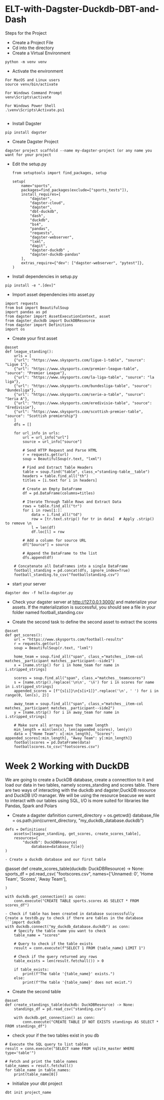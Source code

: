 # ELT-with-Dagster-Duckdb-DBT-and-Dash
Steps for the Project
- Create a Project File
- Cd into the directory
- Create a Virtual Environment
```
python -m venv venv
```
- Activate the environment
```
For MacOS and Linux users
source venv/bin/activate

For Windows Command Prompt
venv\Scripts\activate 

For Windows Power Shell
.\venv\Scripts\Activate.ps1 


```
- Install Dagster
```
pip install dagster
```
- Create Dagster Project
 ```
dagster project scaffold --name my-dagster-project (or any name you want for your project

```
- Edit the setup.py
  ```
  from setuptools import find_packages, setup
  
  setup(
      name="sports",
      packages=find_packages(exclude=["sports_tests"]),
      install_requires=[
          "dagster",
          "dagster-cloud",
          "dagster",
          "dbt-duckdb",
          "dash",
          "duckdb",
          "bs4",
          "pandas",
          "requests",
          "dagster-webserver",
          "lxml",
          "dagit",
          "dagster-duckdb" ,
          "dagster-duckdb-pandas"
      ],
      extras_require={"dev": ["dagster-webserver", "pytest"]},
  )
  ```
- Install dependencies in setup.py
```
pip install -e ".[dev]"
```
- Import asset dependencies into asset.py
```
import requests
from bs4 import BeautifulSoup
import pandas as pd
from dagster import AssetExecutionContext, asset
from dagster_duckdb import DuckDBResource
from dagster import Definitions
import os
```
- Create your first asset
```
@asset
def league_standing():
    urls = [
    {"url": "https://www.skysports.com/ligue-1-table", "source": "Ligue 1"},
    {"url": "https://www.skysports.com/premier-league-table", "source": "Premier League"},
    {"url": "https://www.skysports.com/la-liga-table", "source": "la liga"},
    {"url": "https://www.skysports.com/bundesliga-table", "source": "Bundesliga"},
    {"url": "https://www.skysports.com/serie-a-table", "source": "Seria A"},
    {"url": "https://www.skysports.com/eredivisie-table", "source": "Eredivisie"},
    {"url": "https://www.skysports.com/scottish-premier-table", "source": "Scottish premiership"}
    ]
    dfs = []

    for url_info in urls:
        url = url_info["url"]
        source = url_info["source"]

        # Send HTTP Request and Parse HTML
        r = requests.get(url)
        soup = BeautifulSoup(r.text, "lxml")

        # Find and Extract Table Headers
        table = soup.find("table", class_="standing-table__table")
        headers = table.find_all("th")
        titles = [i.text for i in headers]

        # Create an Empty DataFrame
        df = pd.DataFrame(columns=titles)

        # Iterate Through Table Rows and Extract Data
        rows = table.find_all("tr")
        for i in rows[1:]:
            data = i.find_all("td")
            row = [tr.text.strip() for tr in data]  # Apply .strip() to remove \n
            l = len(df)
            df.loc[l] = row

        # Add a column for source URL
        df["Source"] = source

        # Append the DataFrame to the list
        dfs.append(df)

    # Concatenate all DataFrames into a single DataFrame
    football_standing = pd.concat(dfs, ignore_index=True)
    football_standing.to_csv("footballstanding.csv")
```

- start your server
```
dagster dev -f hello-dagster.py
```
- Check your dagster server at http://127.0.0.1:3000/ and materialize your assets. If the materialization is successful, you should see a file in your folder named football_standing.csv

- Create the second task to define the second asset to extract the scores
```
@asset
def get_scores():
    url = "https://www.skysports.com/football-results"
    r = requests.get(url)
    soup = BeautifulSoup(r.text, "lxml")

    home_team = soup.find_all("span", class_="matches__item-col matches__participant matches__participant--side1")
    x = [name.strip() for i in home_team for name in i.stripped_strings]

    scores = soup.find_all("span", class_="matches__teamscores")
    s = [name.strip().replace('\n\n', '\n') for i in scores for name in i.stripped_strings]
    appended_scores = [f"{s[i]}\n{s[i+1]}".replace('\n', ' ') for i in range(0, len(s), 2)]

    away_team = soup.find_all("span", class_="matches__item-col matches__participant matches__participant--side2")
    y = [name.strip() for i in away_team for name in i.stripped_strings]

    # Make sure all arrays have the same length
    min_length = min(len(x), len(appended_scores), len(y))
    data = {"Home Team": x[:min_length], "Scores": appended_scores[:min_length], "Away Team": y[:min_length]}
    footballscores = pd.DataFrame(data)
    footballscores.to_csv("footscores.csv")
```
# Week 2 Working with DuckDB
We are going to create a DuckDB database, create a connecttion to it and load our data in two tables, namely scores_standing and scores table.
There are two ways of interacting with the duckdb and dagster;DuckDB resource and DuckDB I/O manager. We will be using the resource beacuse we want to interact with our tables using SQL, I/O is more suited for libraries like Pandas, Spark and Polars
- Create a dagster dafinition
current_directory = os.getcwd()
database_file = os.path.join(current_directory, "my_duckdb_database.duckdb")
```
defs = Definitions(
    assets=[league_standing, get_scores, create_scores_table],
    resources={
        "duckdb": DuckDBResource(
            database=database_file)}
)

- Create a duckdb database and our first table

```
@asset
def create_scores_table(duckdb: DuckDBResource) -> None:
    sports_df = pd.read_csv(
        "footscores.csv",
        names=['Unnamed: 0', 
               'Home Team', 
               'Scores', 
               'Away Team'],
            
    )

    with duckdb.get_connection() as conn:
        conn.execute("CREATE TABLE sports.scores AS SELECT * FROM scores_df")
```
- Check if table has been created in database successsfully
Create a testdb.py to check if there are tables in the database
```import duckdb
with duckdb.connect("my_duckdb_database.duckdb") as conn:
    # Specify the table name you want to check
    table_name = "scores"
    
    # Query to check if the table exists
    result = conn.execute(f"SELECT 1 FROM {table_name} LIMIT 1")
    
    # Check if the query returned any rows
    table_exists = len(result.fetchall()) > 0
    
    if table_exists:
        print(f"The table '{table_name}' exists.")
    else:
        print(f"The table '{table_name}' does not exist.")
```
- Create the second table
```
@asset
def create_standings_table(duckdb: DuckDBResource) -> None:
    standings_df = pd.read_csv("standing.csv")

    with duckdb.get_connection() as conn:
        conn.execute("CREATE TABLE IF NOT EXISTS standings AS SELECT * FROM standings_df")
```
- check your if the two tables exist in you db
```
# Execute the SQL query to list tables
result = conn.execute("SELECT name FROM sqlite_master WHERE type='table'")

# Fetch and print the table names
table_names = result.fetchall()
for table_name in table_names:
    print(table_name[0])
```
- Initialize your dbt project
``` 
dbt init project_name
```

